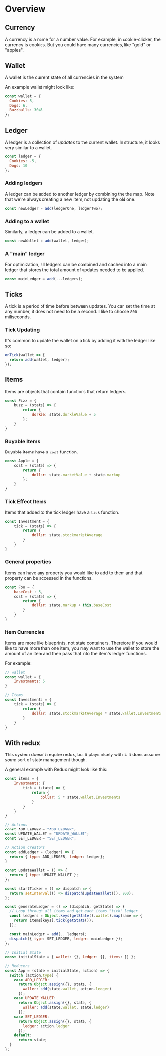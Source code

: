 # Overview

## Currency

A currency is a name for a number value. For example, in cookie-clicker, the
currency is cookies. But you could have many currencies, like "gold" or
"apples".

## Wallet

A wallet is the current state of all currencies in the system.

An example wallet might look like:

```js
const wallet = {
  Cookies: 5,
  Dogs: 6,
  Buzzballs: 3045
};
```

## Ledger

A ledger is a collection of _updates_ to the current wallet. In structure, it
looks very similar to a wallet.

```js
const ledger = {
  Cookies: -5,
  Dogs: 10
};
```

### Adding ledgers

A ledger can be added to another ledger by combining the the map. Note that
we're always creating a new item, not updating the old one.

```js
const newLedger = add(ledgerOne, ledgerTwo);
```

### Adding to a wallet

Similarly, a ledger can be added to a wallet.

```js
const newWallet = add(wallet, ledger);
```

### A "main" ledger

For optimization, all ledgers can be combined and cached into a main ledger that
stores the total amount of updates needed to be applied.

```js
const mainLedger = add(...ledgers);
```

## Ticks

A tick is a period of time before between updates. You can set the time at any
number, it does not need to be a second. I like to choose `800` miliseconds.

### Tick Updating

It's common to update the wallet on a tick by adding it with the ledger like so:

```js
onTick(wallet => {
  return add(wallet, ledger);
});
```

## Items

Items are objects that contain functions that return ledgers.

```js
const Fizz = {
    buzz = (state) => {
        return {
            dorkle: state.dorkleValue + 5
        };
    }
}
```

### Buyable Items

Buyable items have a `cost` function.

```js
const Apple = {
    cost = (state) => {
        return {
            dollar: state.marketValue + state.markup
        };
    }
}
```

### Tick Effect Items

Items that added to the tick ledger have a `tick` function.

```js
const Investment = {
    tick = (state) => {
        return {
            dollar: state.stockmarketAverage
        }
    }
}
```

### General properties

Items can have any property you would like to add to them and that property can
be accessed in the functions.

```js
const Foo = {
    baseCost : 5,
    cost = (state) => {
        return {
            dollar: state.markup + this.baseCost
        }
    }
}
```

### Item Currencies

Items are more like blueprints, not state containers. Therefore if you would
like to have more than one item, you may want to use the wallet to store the
amount of an item and then pass that into the item's ledger functions.

For example:

```js
// wallet
const wallet = {
    Investments: 5
}

// Items
const Investments = {
    tick = (state) => {
        return {
            dollar: state.stockmarketAverage * state.wallet.Investments
        }
    }
}
```

## With redux

This system doesn't require redux, but it plays nicely with it. It does assume
_some_ sort of state management though.

A general example with Redux might look like this:

```js
const items = {
    Investments: {
        tick = (state) => {
            return {
                dollar: 5 * state.wallet.Investments
            }
        }
    }
}

// Actions
const ADD_LEDGER = "ADD_LEDGER";
const UPDATE_WALLET = "UPDATE_WALLET";
const SET_LEDGER = "SET_LEDGER";

// Action creators
const addLedger = (ledger) => {
  return { type: ADD_LEDGER, ledger: ledger};
}

const updateWallet = () => {
  return { type: UPDATE_WALLET };
};

const startTicker = () => dispatch => {
  return setInterval(() => dispatch(updateWallet()), 800);
};

const generateLedger = () => (dispatch, getState) => {
  // Loop through all items and get each items "tick" ledger
  const ledgers = Object.keys(getState().wallet).map(name => {
    return items[keys].tick(getState());
  });

  const mainLedger = add(...ledgers);
  dispatch({ type: SET_LEDGER, ledger: mainLedger });
};

// Initial State
const initialState = { wallet: {}, ledger: {}, items: [] };

// Reducers
const App = (state = initialState, action) => {
  switch (action.type) {
    case ADD_LEDGER:
      return Object.assign({}, state, {
        waller: add(state.wallet, action.ledger)
      });
    case UPDATE_WALLET:
      return Object.assign({}, state, {
        waller: add(state.wallet, state.ledger)
      });
    case SET_LEDGER:
      return Object.assign({}, state, {
        ledger: action.ledger
      });
    default:
      return state;
  }
};
```
